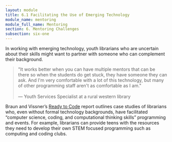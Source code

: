 ```yaml
---
layout: module
title: 6.1 Facilitating the Use of Emerging Technology
module_name: mentoring
module_full_name: Mentoring
section: 6. Mentoring Challenges
subsection: six-one
---
```


In working with emerging technology, youth librarians who are uncertain about their skills might want to partner with someone who can complement their background. 

<!-- INTK_001 -->
> "It works better when you can have multiple mentors that can be there so when the students do get stuck, they have someone they can ask. And I'm very comfortable with a lot of this technology, but many of other programming staff aren't as comfortable as I am."<br/><br/>— Youth Services Specialist at a rural western library

Braun and Vissner’s [Ready to Code](http://www.ala.org/advocacy/sites/ala.org.advocacy/files/content/pp/Ready_To_Code_Report_FINAL.pdf) report outlines case studies of librarians who, even without formal technology backgrounds, have facilitated “computer science, coding, and computational thinking skills” programming and events. For example, librarians can provide teens with the resources they need to develop their own STEM focused programming such as computing and coding clubs. 

